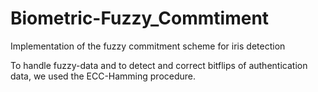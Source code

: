 # Biometric-Fuzzy_Commtiment
Implementation of the fuzzy commitment scheme for iris detection 

To handle fuzzy-data and to detect and correct bitflips of authentication data, we used the ECC-Hamming procedure.
